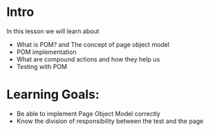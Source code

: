# Intro
In this lesson we will learn about 
- What is POM? and The concept of page object model
- POM implementation
- What are compound actions and how they help us
- Testing with POM

# Learning Goals:
- Be able to implement Page Object Model correctly
- Know the division of responsibility between the test and the page
